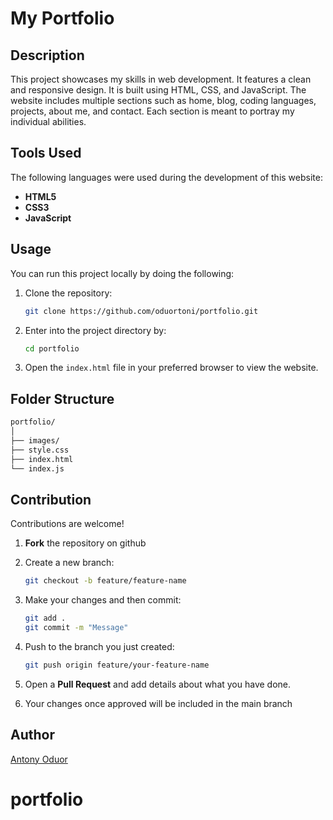 # My Portfolio

## Description

This project showcases my skills in web development. It features a clean and responsive design. It is built using HTML, CSS, and JavaScript. The website includes multiple sections such as home, blog, coding languages, projects, about me, and contact. Each section is meant to portray my individual abilities.

## Tools Used

The following languages were used during the development of this website:

- **HTML5**
- **CSS3**
- **JavaScript**

## Usage

You can run this project locally by doing the following:

1. Clone the repository:

   ```bash
   git clone https://github.com/oduortoni/portfolio.git
   ```
2. Enter into the project directory by:

   ```bash
   cd portfolio
   ```
3. Open the `index.html` file in your preferred browser to view the website.

## Folder Structure
```bash
portfolio/
│
├── images/
├── style.css
├── index.html
└── index.js
```

## Contribution

Contributions are welcome!

1. **Fork** the repository on github

2. Create a new branch:

   ```bash
   git checkout -b feature/feature-name
   ```

3. Make your changes and then commit:
   ```bash
   git add .
   git commit -m "Message"
   ```
4. Push to the branch you just created:
   ```bash
   git push origin feature/your-feature-name
   ```

5. Open a **Pull Request** and add details about what you have done.

6. Your changes once approved will be included in the main branch

## Author

[Antony Oduor](https://www.github.com/oduortoni)
# portfolio
